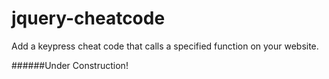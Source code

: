 # jquery-cheatcode
Add a keypress cheat code that calls a specified function on your website.

######Under Construction!